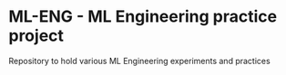 # ML-ENG - ML Engineering practice project

Repository to hold various ML Engineering experiments and practices
